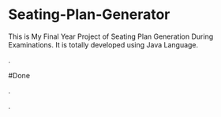 # Seating-Plan-Generator

This is My Final Year Project of Seating Plan Generation During Examinations. It is totally developed using Java Language.





















































































.





















































#Done










































































































.




































































































































































































































































































































































































































































































.






































